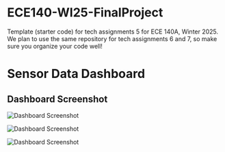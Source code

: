 # ECE140-WI25-FinalProject

Template (starter code) for tech assignments 5 for ECE 140A, Winter 2025. We plan to use the same repository for tech assignments 6 and 7, so make sure you organize your code well!
# Sensor Data Dashboard

## Dashboard Screenshot
![Dashboard Screenshot](https://github.com/UCSD-ECE140/tech-assignment-final-project-cth/blob/main/temperature.png)

![Dashboard Screenshot](https://github.com/UCSD-ECE140/tech-assignment-final-project-cth/blob/main/humidity.png)

![Dashboard Screenshot](https://github.com/UCSD-ECE140/tech-assignment-final-project-cth/blob/main/light.png)